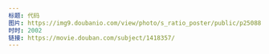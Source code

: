 ```yaml
---
标题: 代码
图片: https://img9.doubanio.com/view/photo/s_ratio_poster/public/p2508842536.webp
时时: 2002
链接: https://movie.douban.com/subject/1418357/
---
```


